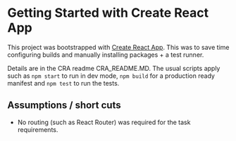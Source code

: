 # Getting Started with Create React App

This project was bootstrapped with [Create React App](https://github.com/facebook/create-react-app).
This was to save time configuring builds and manually installing packages + a test runner.

Details are in the CRA readme CRA_README.MD. The usual scripts apply such as `npm start` to run in dev mode, `npm build` for a production ready manifest and `npm test` to run the tests.

## Assumptions / short cuts

- No routing (such as React Router) was required for the task requirements.

